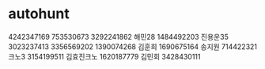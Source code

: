 # autohunt
4242347169 753530673 3292241862
해민28 1484492203
진용운35 3023237413 3356569202 1390074268
김훈희 1690675164
송지원 714422321
크노3 3154199511
김효진크노 1620187779
김민회 3428430111
